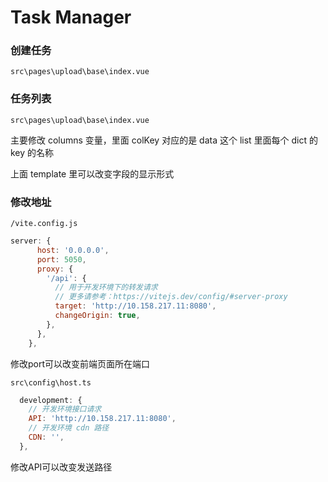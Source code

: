 # Task Manager

### 创建任务

`src\pages\upload\base\index.vue`

### 任务列表

`src\pages\upload\base\index.vue`

主要修改 columns 变量，里面 colKey 对应的是 data 这个 list 里面每个 dict 的 key 的名称

上面 template 里可以改变字段的显示形式

### 修改地址

`/vite.config.js`

```js
server: {
      host: '0.0.0.0',
      port: 5050,
      proxy: {
        '/api': {
          // 用于开发环境下的转发请求
          // 更多请参考：https://vitejs.dev/config/#server-proxy
          target: 'http://10.158.217.11:8080',
          changeOrigin: true,
        },
      },
    },
```

修改port可以改变前端页面所在端口

`src\config\host.ts`

```js
  development: {
    // 开发环境接口请求
    API: 'http://10.158.217.11:8080',
    // 开发环境 cdn 路径
    CDN: '',
  },
```

修改API可以改变发送路径
